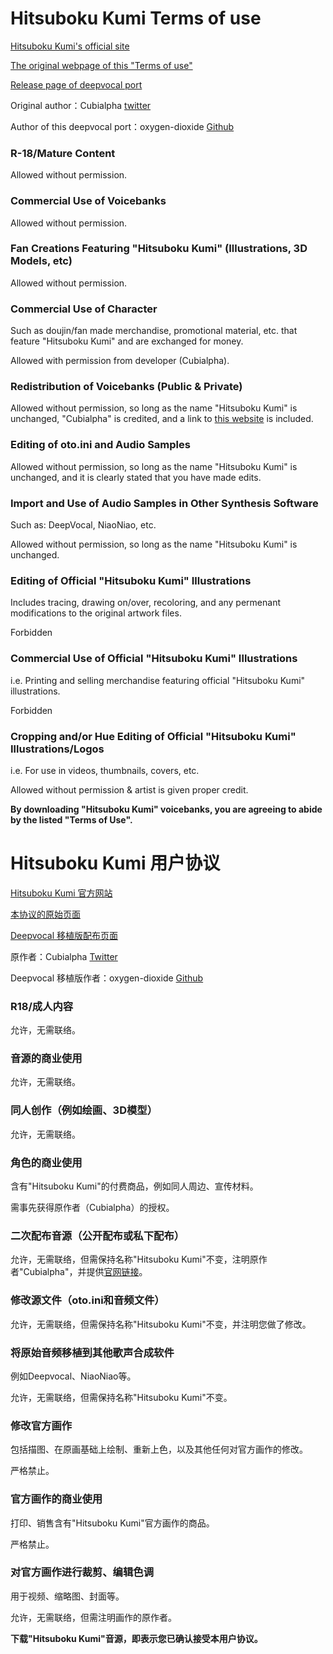 # Hitsuboku Kumi Terms of use

[Hitsuboku Kumi's official site](https://cubialpha.wixsite.com/koomstar)

[The original webpage of this "Terms of use"](https://cubialpha.wixsite.com/koomstar/character)

[Release page of deepvocal port](https://github.com/oxygen-dioxide/hitsuboku-kumi-chn-deepvocal)

Original author：Cubialpha [twitter](https://twitter.com/_cubialpha)

Author of this deepvocal port：oxygen-dioxide [Github](https://github.com/oxygen-dioxide)

### R-18/Mature Content
Allowed without permission.

### Commercial Use of Voicebanks
Allowed without permission.

### Fan Creations Featuring "Hitsuboku Kumi" (Illustrations, 3D Models, etc)
Allowed without permission.

### Commercial Use of Character
Such as doujin/fan made merchandise, promotional material, etc. that feature "Hitsuboku Kumi" and are exchanged for money.

Allowed with permission from developer (Cubialpha).

### Redistribution of Voicebanks (Public & Private)
Allowed without permission, so long as the name "Hitsuboku Kumi" is unchanged, "Cubialpha" is credited, and a link to [this website](https://cubialpha.wixsite.com/koomstar/character) is included.

### Editing of oto.ini and Audio Samples
Allowed without permission, so long as the name "Hitsuboku Kumi" is unchanged, and it is clearly stated that you have made edits.

### Import and Use of Audio Samples in Other Synthesis Software
Such as: DeepVocal, NiaoNiao, etc.

Allowed without permission, so long as the name "Hitsuboku Kumi" is unchanged.

### Editing of Official "Hitsuboku Kumi" Illustrations
Includes tracing, drawing on/over, recoloring, and any permenant modifications to the original artwork files.

Forbidden

### Commercial Use of Official "Hitsuboku Kumi" Illustrations
i.e. Printing and selling merchandise featuring official "Hitsuboku Kumi" illustrations.

Forbidden

### Cropping and/or Hue Editing of Official "Hitsuboku Kumi" Illustrations/Logos
i.e. For use in videos, thumbnails, covers, etc.

Allowed without permission & artist is given proper credit.

**By downloading "Hitsuboku Kumi" voicebanks, you are agreeing to abide by the listed "Terms of Use".**

# Hitsuboku Kumi 用户协议

[Hitsuboku Kumi 官方网站](https://cubialpha.wixsite.com/koomstar)

[本协议的原始页面](https://cubialpha.wixsite.com/koomstar/character)

[Deepvocal 移植版配布页面](https://github.com/oxygen-dioxide/hitsuboku-kumi-chn-deepvocal)

原作者：Cubialpha [Twitter](https://twitter.com/_cubialpha)

Deepvocal 移植版作者：oxygen-dioxide [Github](https://github.com/oxygen-dioxide)

### R18/成人内容
允许，无需联络。

### 音源的商业使用
允许，无需联络。

### 同人创作（例如绘画、3D模型）
允许，无需联络。

### 角色的商业使用
含有"Hitsuboku Kumi"的付费商品，例如同人周边、宣传材料。

需事先获得原作者（Cubialpha）的授权。

### 二次配布音源（公开配布或私下配布）
允许，无需联络，但需保持名称"Hitsuboku Kumi"不变，注明原作者"Cubialpha"，并提供[官网链接](https://cubialpha.wixsite.com/koomstar)。

### 修改源文件（oto.ini和音频文件）
允许，无需联络，但需保持名称"Hitsuboku Kumi"不变，并注明您做了修改。

### 将原始音频移植到其他歌声合成软件
例如Deepvocal、NiaoNiao等。

允许，无需联络，但需保持名称"Hitsuboku Kumi"不变。

### 修改官方画作
包括描图、在原画基础上绘制、重新上色，以及其他任何对官方画作的修改。

严格禁止。

### 官方画作的商业使用
打印、销售含有"Hitsuboku Kumi"官方画作的商品。

严格禁止。

### 对官方画作进行裁剪、编辑色调
用于视频、缩略图、封面等。

允许，无需联络，但需注明画作的原作者。

**下载"Hitsuboku Kumi"音源，即表示您已确认接受本用户协议。**